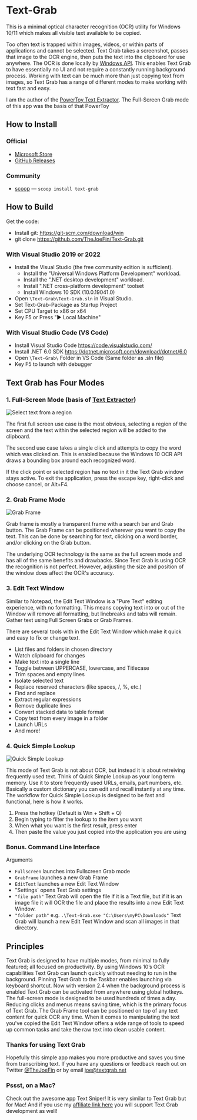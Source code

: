 # Text-Grab

This is a minimal optical character recognition (OCR) utility for Windows 10/11 which makes all visible text available to be copied. 

Too often text is trapped within images, videos, or within parts of applications and cannot be selected. Text Grab takes a screenshot, passes that image to the OCR engine, then puts the text into the clipboard for use anywhere. The OCR is done locally by [Windows API](https://docs.microsoft.com/en-us/uwp/api/Windows.Media.Ocr). This enables Text Grab to have essentially no UI and not require a constantly running background process. Working with text can be much more than just copying text from images, so Text Grab has a range of different modes to make working with text fast and easy. 

I am the author of the [PowerToy Text Extractor](https://learn.microsoft.com/en-us/windows/powertoys/text-extractor). The Full-Screen Grab mode of this app was the basis of that PowerToy

## How to Install

### Official

- [Microsoft Store](https://www.microsoft.com/en-us/p/text-grab/9mznkqj7sl0b?cid=TextGrabGitHub)
- [GitHub Releases](https://github.com/TheJoeFin/Text-Grab/releases/latest)

### Community

- [scoop](https://scoop.sh/) — `scoop install text-grab`

## How to Build
Get the code:
- Install git: https://git-scm.com/download/win
- git clone https://github.com/TheJoeFin/Text-Grab.git

### With Visual Studio 2019 or 2022
- Install the Visual Studio (the free community edition is sufficient).
    - Install the "Universal Windows Platform Development" workload.
    - Install the ".NET desktop development" workload.
    - Install ".NET cross-platform development" toolset
    - Install Windows 10 SDK (10.0.19041.0)
- Open `\Text-Grab\Text-Grab.sln` in Visual Studio.
- Set Text-Grab-Package as Startup Project
- Set CPU Target to x86 or x64
- Key F5 or Press "▶ Local Machine"

### With Visual Studio Code (VS Code)
- Install Visual Studio Code https://code.visualstudio.com/
- Install .NET 6.0 SDK https://dotnet.microsoft.com/download/dotnet/6.0
- Open `\Text-Grab\` Folder in VS Code (Same folder as .sln file)
- Key F5 to launch with debugger

## Text Grab has Four Modes

### 1. Full-Screen Mode (basis of [Text Extractor](https://learn.microsoft.com/en-us/windows/powertoys/text-extractor))
![Select text from a region](images/2-3-Full-Screen-Grab-med.gif)

The first full screen use case is the most obvious, selecting a region of the screen and the text within the selected region will be added to the clipboard.

The second use case takes a single click and attempts to copy the word which was clicked on. This is enabled because the Windows 10 OCR API draws a bounding box around each recognized word. 

If the click point or selected region has no text in it the Text Grab window stays active. To exit the application, press the escape key, right-click and choose cancel, or Alt+F4.

### 2. Grab Frame Mode
![Grab Frame](images/3-2-GF-Editing-Table-2.gif)

Grab frame is mostly a transparent frame with a search bar and Grab button. The Grab Frame can be positioned wherever you want to copy the text. This can be done by searching for text, clicking on a word border, and/or clicking on the Grab button.

The underlying OCR technology is the same as the full screen mode and has all of the same benefits and drawbacks. Since Text Grab is using OCR the recognition is not perfect. However, adjusting the size and position of the window does affect the OCR's accuracy.


### 3. Edit Text Window

Similar to Notepad, the Edit Text Window is a "Pure Text" editing experience, with no formatting. This means copying text into or out of the Window will remove all formatting, but linebreaks and tabs will remain. Gather text using Full Screen Grabs or Grab Frames.

There are several tools with in the Edit Text Window which make it quick and easy to fix or change text.
- List files and folders in chosen directory
- Watch clipboard for changes
- Make text into a single line
- Toggle between UPPERCASE, lowercase, and Titlecase
- Trim spaces and empty lines
- Isolate selected text
- Replace reserved characters (like spaces, /, %, etc.)
- Find and replace
- Extract regular expressions
- Remove duplicate lines
- Convert stacked data to table format
- Copy text from every image in a folder
- Launch URLs
- And more!

### 4. Quick Simple Lookup
![Quick Simple Lookup](images/Quick-Simple-Lookup.gif)

This mode of Text Grab is not about OCR, but instead it is about retreiving frequently used text. Think of Quick Simple Lookup as your long term memory. Use it to store frequently used URLs, emails, part numbers, etc. Basically a custom dictionary you can edit and recall instantly at any time. The workflow for Quick Simple Lookup is designed to be fast and functional, here is how it works.

1. Press the hotkey (Default is Win + Shift + Q)
2. Begin typing to filter the lookup to the item you want
3. When what you want is the first result, press enter
4. Then paste the value you just copied into the application you are using


### Bonus. Command Line Interface

Arguments
- `Fullscreen` launches into Fullscreen Grab mode
- `GrabFrame` launches a new Grab Frame
- `EditText` launches a new Edit Text Window
- "Settings` opens Text Grab settings
- `"file path"` Text Grab will open the file if it is a Text file, but if it is an image file it will OCR the file and place the results into a new Edit Text Window.
- `"folder path"` e.g. `.\Text-Grab.exe "C:\Users\myPC\Downloads"` Text Grab will launch a new Edit Text Window and scan all images in that directory.

## Principles
Text Grab is designed to have multiple modes, from minimal to fully featured; all focused on productivity. By using Windows 10’s OCR capabilities Text Grab can launch quickly without needing to run in the background. Pinning Text Grab to the Taskbar enables launching via keyboard shortcut. Now with version 2.4 when the background process is enabled Text Grab can be activated from anywhere using global hotkeys. The full-screen mode is designed to be used hundreds of times a day. Reducing clicks and menus means saving time, which is the primary focus of Text Grab. The Grab Frame tool can be positioned on top of any text content for quick OCR any time. When it comes to manipulating the text you've copied the Edit Text Window offers a wide range of tools to speed up common tasks and take the raw text into clean usable content.

### Thanks for using Text Grab
Hopefully this simple app makes you more productive and saves you time from transcribing text.
If you have any questions or feedback reach out on Twitter [@TheJoeFin](http://www.twitter.com/thejoefin) or by email joe@textgrab.net


### Pssst, on a Mac?
Check out the awesome app Text Sniper! It is very similar to Text Grab but for Mac! And if you use my [affiliate link here](https://gumroad.com/a/984365907/NYNNM) you will support Text Grab development as well! 